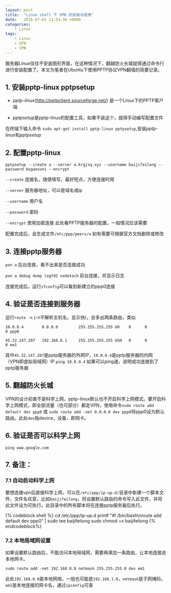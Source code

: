 ```yaml
---
layout: post
title:  "Linux shell 下 VPN 的安装与使用"
date:   2016-07-01 11:54:36 +0800
categories:
    - Linux
tags:
    - Linux
    - GFW
    - VPN
---
```


服务器Linux往往不安装图形界面，在这种情况下，翻越防火长城就得通过命令行进行安装配置了。本文为笔者在Ubuntu下使用PPTP协议VPN翻墙的简要记录。

<!-- more -->

## 1. 安装pptp-linux pptpsetup

- *pptp-linux*(http://pptpclient.sourceforge.net/) 是一个Linux下的PPTP客户端

- *pptpsetup*是pptp-linux的配置工具，如果不装这个，就得手动编写配置文件

在终端下输入命令 `sudo apt-get install pptp-linux pptpsetup`,安装*pptp-linux*和*pptpsetup*

## 2. 配置pptp-linux

`pptpsetup --create a --server a.krgjsq.xyz --username baijifeilong --password bugaosuni --encrypt`

`--create` 连接名，随便填写，最好短点，方便连接时用

`--server` 服务器地址，可以是域名或ip

`--username` 用户名

`--password` 密码

`--encrypt` 使用加密连接 此处看PPTP服务器的配置，一般情况应该需要

配置完成后，会生成文件`/etc/ppp/peers/a` 如有需要可根据官方文档删除或修改

## 3. 连接pptp服务器

`pon a` 后台连接，看不出来是否连接成功

`pon a debug dump logfd2 nodetach` 前台连接，并显示日志

连接完成后，运行`ifconfig`可以看到新建立的ppp0连接

## 4. 验证是否连接到服务器

运行`route -n` (-n不解析主机名，显示快)，会多出两条路由，类似

`10.0.0.4        0.0.0.0         255.255.255.255 UH    0      0        0 ppp0`

`45.32.147.207   192.168.0.1     255.255.255.255 UGH   0      0        0 em1`

其中`45.32.147.207`是pptp服务器的外网IP，`10.0.0.4`是pptp服务器的内网（VPN即虚拟局域网）IP
`ping 10.0.0.4` 如果可以ping通，说明成功连接到了pptp服务器

## 5. 翻越防火长城

VPN的设计初衷不是科学上网，pptp-linux默认也不开启科学上网模式。要开启科学上网模式，即全部流量（也可部分）都走VPN，使用命令`sudo route add default dev ppp0` 或 `sudo route add -net 0.0.0.0 dev ppp0`将ppp0设为默认路由。此处`dev`指device，设备，即网卡。

## 6. 验证是否可以科学上网

`ping www.google.com`

## 7. 备注：

### 7.1 自动启动科学上网

要想连接vpn后直接科学上网，可以在`/etc/ppp/ip-up.d/`目录中新建一个脚本文件，文件名任意，比如`baijifeilong`，将设置默认路由的命令写入此文件，并将此文件设为可执行。此目录中的所有脚本将在连接pptp服务器后执行。

{% codeblock shell %}
cd /etc/ppp/ip-up.d
printf "#! /bin/bash\nroute add default dev ppp0" | sudo tee baijifeilong
sudo chmod +x baijifeilong
{% endcodeblock%}

### 7.2 本地局域网设置

如果设置默认路由后，不能访问本地局域网，需要再填加一条路由，让本地连接走本地网卡。

`sudo route add -net 192.168.0.0 netmask 255.255.255.0 dev em1`

此处`192.168.0.0`是本地网络，一般也可能是`192.168.1.0`，`netmask`是子网掩码，`em1`是本地连接的网卡名，通过`ipconfig`可查
